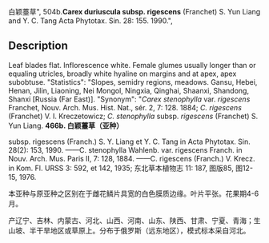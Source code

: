 白颖薹草",
504b.**Carex duriuscula subsp. rigescens** (Franchet) S. Yun Liang and Y. C. Tang Acta Phytotax. Sin. 28: 155. 1990.",

## Description
Leaf blades flat. Inflorescence white. Female glumes usually longer than or equaling utricles, broadly white hyaline on margins and at apex, apex subobtuse.
  "Statistics": "Slopes, semidry regions, meadows. Gansu, Hebei, Henan, Jilin, Liaoning, Nei Mongol, Ningxia, Qinghai, Shaanxi, Shandong, Shanxi [Russia (Far East)].
  "Synonym": "*Carex stenophylla* var. *rigescens* Franchet, Nouv. Arch. Mus. Hist. Nat., sér. 2, 7: 128. 1884; *C. rigescens* (Franchet) V. I. Kreczetowicz; *C. stenophylla* subsp. *rigescens* (Franchet) S. Yun Liang.
**466b. 白颖薹草（亚种）**

subsp. rigescens (Franch.) S. Y. Liang et Y. C. Tang in Acta Phytotax. Sin. 28(2): 153, 1990. ——C. stenophylla Wahlenb. var. rigescens Franch. in Nouv. Arch. Mus. Paris II, 7: 128, 1884. ——C. rigescens (Franch.) V. Krecz. in Kom. Fl. URSS 3: 592, et 142, 1935; 东北草本植物志 11: 187, 图版85, 图12-15, 1976.

本亚种与原亚种之区别在于雌花鳞片具宽的白色膜质边缘。叶片平张。花果期4-6月。

产辽宁、吉林、内蒙古、河北、山西、河南、山东、陕西、甘肃、宁夏、青海；生山坡、半干旱地区或草原上。分布于俄罗斯（远东地区），模式标本采自河北。
